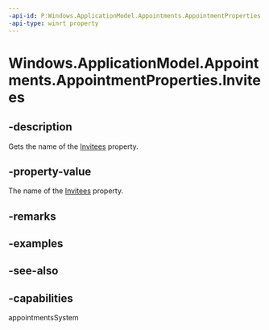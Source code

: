 ```yaml
---
-api-id: P:Windows.ApplicationModel.Appointments.AppointmentProperties.Invitees
-api-type: winrt property
---
```


<!-- Property syntax
public string Invitees { get; }
-->

# Windows.ApplicationModel.Appointments.AppointmentProperties.Invitees

## -description
Gets the name of the [Invitees](appointment_invitees.md) property.

## -property-value
The name of the [Invitees](appointment_invitees.md) property.

## -remarks

## -examples

## -see-also

## -capabilities
appointmentsSystem
